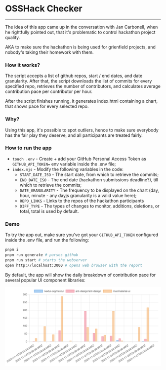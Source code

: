 # OSSHack Checker

---

The idea of this app came up in the conversation with Jan Carbonell,
when he rightfully pointed out, that it's problematic to control hackathon
project quality.

AKA to make sure the hackathon is being used for grienfield projects, and nobody's
taking their homework with them.

### How it works?

The script accepts a list of github repos, start / end dates, and date granularity.
After that, the script downloads the list of commits for every specified repo, retrieves
the number of contributors, and calculates average contribution pace per contributor per hour.

After the script finishes running, it generates index.html containing a chart, that shows
pace for every selected repo.

### Why?

Using this app, it's possible to spot outliers, hence to make sure everybody has the fair play
they deserve, and all participants are treated fairly.

### How to run the app

* `touch .env` - Create + add your GitHub Personal Access Token as `GITHUB_API_TOKEN=` env variable inside the .env file;
* `index.mjs` - Modify the following variables in the code:
  * `START_DATE_ISO` - The start date, from which to retrieve the commits;
  * `END_DATE_ISO` - The end date (hackathon submissions deadline?), till which to retrieve the commits;
  * `DATE_GRANULARITY` - The frequency to be displayed on the chart (day, hour, minute - any dayjs granularity is a valid value here);
  * `REPO_LINKS` - Links to the repos of the hackathon participants
  * `DIFF_TYPE` - The types of changes to monitor, additions, deletions, or total, total is used by default.

### Demo

To try the app out, make sure you've got your `GITHUB_API_TOKEN` configured inside the .env file, and run the following:

```bash
pnpm i
pnpm run generate # parses github
pnpm run start # starts the webserver
open http://localhost:3000 # opens web browser with the report
```

By default, the app will show the daily breakdown of contribution pace for several popular UI component libraries:

![Demo image](https://github.com/maxprilutskiy/osshackcheck/raw/main/demo.png)
